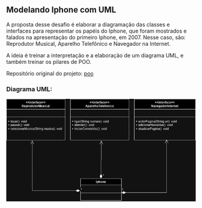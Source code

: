 ## Modelando Iphone com UML

A proposta desse desafio é elaborar a diagramação das classes e interfaces para representar os papéis do Iphone, que foram mostrados e falados na apresentação do primeiro Iphone, em 2007. Nesse caso, são: Reprodutor Musical, Aparelho Telefônico e Navegador na Internet.

A ideia é treinar a interpretação e a elaboração de um diagrama UML, e também treinar os pilares de POO.

Repositório original do projeto: [poo](https://github.com/digitalinnovationone/trilha-java-basico/tree/main/desafios/poo)

### Diagrama UML:

![Diagrama UML](UML.jpg)